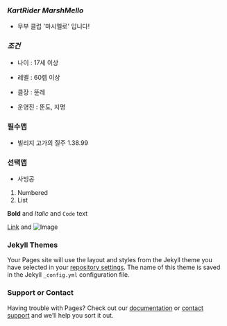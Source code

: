 ### _KartRider MarshMello_

- 무부 클럽 '마시멜로' 입니다!

### _조건_

- 나이 : 17세 이상 

- 레벨 : 60렙 이상

- 클장 : 뚠레

- 운영진 : 뚠도, 지명

### 필수맵
- 빌리지 고가의 질주
    1.38.99

### 선택맵

- 사빙공

1. Numbered
2. List

**Bold** and _Italic_ and `Code` text

[Link](https://ddoondo.github.io/marshmello/) and ![Image](<img src="/read/image/?mailSN=469&amp;attachIndex=2&amp;contentType=image/png&amp;offset=2397&amp;size=103046&amp;maxSize=200&amp;mimeSN=1634202979.275429.55569.22272&amp;u=g_mango" style="max-width:200px;max-height:200px" alt="첨부 파일 이미지 미리보기"./>)


### Jekyll Themes

Your Pages site will use the layout and styles from the Jekyll theme you have selected in your [repository settings](https://github.com/ddoondo/marshmello/settings/pages). The name of this theme is saved in the Jekyll `_config.yml` configuration file.

### Support or Contact

Having trouble with Pages? Check out our [documentation](https://docs.github.com/categories/github-pages-basics/) or [contact support](https://support.github.com/contact) and we’ll help you sort it out.
